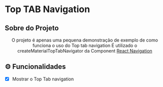 # Top TAB Navigation

## Sobre do Projeto
<p align="center">
    O projeto é apenas uma pequena demonstração de exemplo de como funciona o uso do Top tab navigation
    É utilizado o createMaterialTopTabNavigator da Component <a href="https://reactnavigation.org/" target="_blank">React Navigation</a>
</p>


## ⚙️ Funcionalidades

- [x] Mostrar o Top Tab navigation
